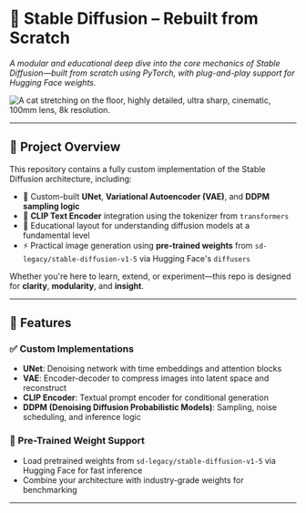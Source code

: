 # 🧠 Stable Diffusion – Rebuilt from Scratch

*A modular and educational deep dive into the core mechanics of Stable Diffusion—built from scratch using PyTorch, with plug-and-play support for Hugging Face weights.*

![A cat stretching on the floor, highly detailed, ultra sharp, cinematic, 100mm lens, 8k resolution.](![output](https://github.com/user-attachments/assets/778e85a8-5a77-4e1b-be9a-ad3590da3594)
)

---

## 📌 Project Overview

This repository contains a fully custom implementation of the Stable Diffusion architecture, including:

- 🔧 Custom-built **UNet**, **Variational Autoencoder (VAE)**, and **DDPM sampling logic**
- 💬 **CLIP Text Encoder** integration using the tokenizer from `transformers`
- 🧠 Educational layout for understanding diffusion models at a fundamental level
- ⚡ Practical image generation using **pre-trained weights** from `sd-legacy/stable-diffusion-v1-5` via Hugging Face's `diffusers`

Whether you're here to learn, extend, or experiment—this repo is designed for **clarity**, **modularity**, and **insight**.

---

## 🚀 Features

### ✅ Custom Implementations

- **UNet**: Denoising network with time embeddings and attention blocks  
- **VAE**: Encoder-decoder to compress images into latent space and reconstruct  
- **CLIP Encoder**: Textual prompt encoder for conditional generation  
- **DDPM (Denoising Diffusion Probabilistic Models)**: Sampling, noise scheduling, and inference logic  

### 🔁 Pre-Trained Weight Support

- Load pretrained weights from `sd-legacy/stable-diffusion-v1-5` via Hugging Face for fast inference
- Combine your architecture with industry-grade weights for benchmarking

---
